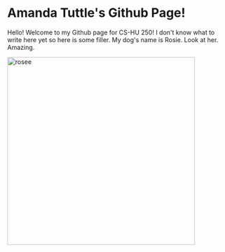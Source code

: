 # Amanda Tuttle's Github Page! 
Hello! Welcome to my Github page for CS-HU 250!
I don't know what to write here yet so here is some filler.
My dog's name is Rosie. Look at her. Amazing.


<img width="428" alt="rosee" src="https://user-images.githubusercontent.com/97637450/216205390-c60ca8a9-e931-4592-acdb-cb0ba7a4520c.png">
